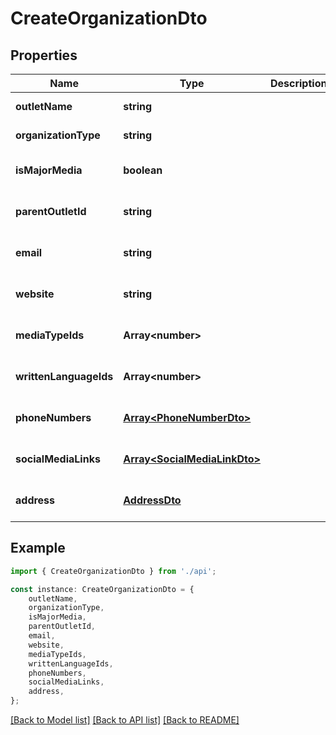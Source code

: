 # CreateOrganizationDto


## Properties

Name | Type | Description | Notes
------------ | ------------- | ------------- | -------------
**outletName** | **string** |  | [default to undefined]
**organizationType** | **string** |  | [default to undefined]
**isMajorMedia** | **boolean** |  | [optional] [default to undefined]
**parentOutletId** | **string** |  | [optional] [default to undefined]
**email** | **string** |  | [optional] [default to undefined]
**website** | **string** |  | [optional] [default to undefined]
**mediaTypeIds** | **Array&lt;number&gt;** |  | [optional] [default to undefined]
**writtenLanguageIds** | **Array&lt;number&gt;** |  | [optional] [default to undefined]
**phoneNumbers** | [**Array&lt;PhoneNumberDto&gt;**](PhoneNumberDto.md) |  | [optional] [default to undefined]
**socialMediaLinks** | [**Array&lt;SocialMediaLinkDto&gt;**](SocialMediaLinkDto.md) |  | [optional] [default to undefined]
**address** | [**AddressDto**](AddressDto.md) |  | [optional] [default to undefined]

## Example

```typescript
import { CreateOrganizationDto } from './api';

const instance: CreateOrganizationDto = {
    outletName,
    organizationType,
    isMajorMedia,
    parentOutletId,
    email,
    website,
    mediaTypeIds,
    writtenLanguageIds,
    phoneNumbers,
    socialMediaLinks,
    address,
};
```

[[Back to Model list]](../README.md#documentation-for-models) [[Back to API list]](../README.md#documentation-for-api-endpoints) [[Back to README]](../README.md)
